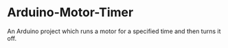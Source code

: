 # Arduino-Motor-Timer
An Arduino project which runs a motor for a specified time and then turns it off. 
